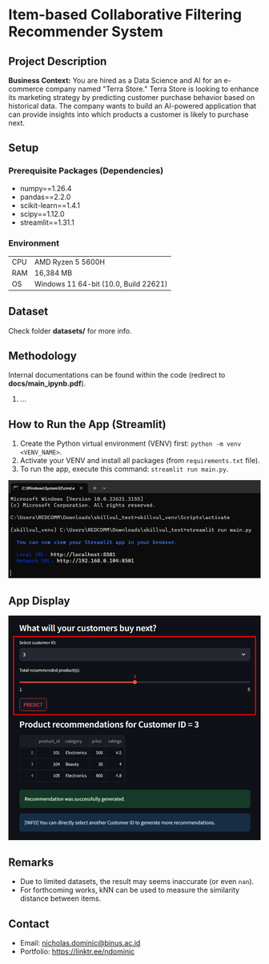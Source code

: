 # Item-based Collaborative Filtering Recommender System

## Project Description
**Business Context:** You are hired as a Data Science and AI for an e-commerce company named "Terra Store." Terra Store is looking to enhance its marketing strategy by predicting customer purchase behavior based on historical data. The company wants to build an AI-powered application that can provide insights into which products a customer is likely to purchase next.

## Setup
### Prerequisite Packages (Dependencies)
- numpy==1.26.4
- pandas==2.2.0
- scikit-learn==1.4.1
- scipy==1.12.0
- streamlit==1.31.1

### Environment
| | |
| --- | --- |
| CPU | AMD Ryzen 5 5600H |
| RAM | 16,384 MB |
| OS | Windows 11 64-bit (10.0, Build 22621) |

## Dataset
Check folder **datasets/** for more info.

## Methodology
Internal documentations can be found within the code (redirect to **docs/main_ipynb.pdf**).
1. ...

## How to Run the App (Streamlit)
1. Create the Python virtual environment (VENV) first: `python -m venv <VENV_NAME>`.
2. Activate your VENV and install all packages (from `requirements.txt` file).
3. To run the app, execute this command: `streamlit run main.py`.

![](https://github.com/NicholasDominic/sample-collaborative-filt-recsyst/blob/main/pics/run_streamlit.png)

## App Display
![](https://github.com/NicholasDominic/sample-collaborative-filt-recsyst/blob/main/pics/terra_store_app.png)

## Remarks
- Due to limited datasets, the result may seems inaccurate (or even `nan`).
- For forthcoming works, kNN can be used to measure the similarity distance between items.

## Contact
- Email: nicholas.dominic@binus.ac.id
- Portfolio: https://linktr.ee/ndominic
